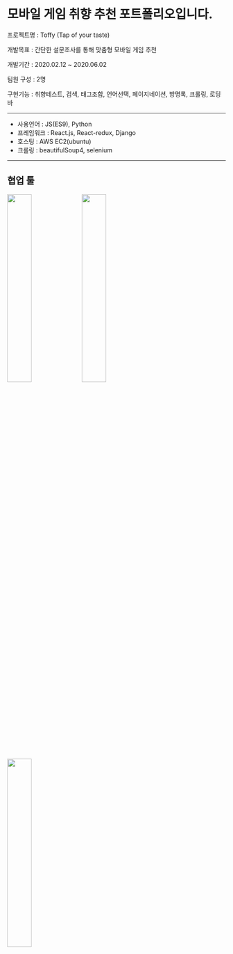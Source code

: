 # 모바일 게임 취향 추천 포트폴리오입니다.

프로젝트명 : Toffy (Tap of your taste)

개발목표 : 간단한 설문조사를 통해 맞춤형 모바일 게임 추천

개발기간 : 2020.02.12 ~ 2020.06.02

팀원 구성 : 2명

구현기능 : 취향테스트, 검색, 태그조합, 언어선택, 페이지네이션, 방명록, 크롤링, 로딩바

<hr>

+ 사용언어 : JS(ES9), Python
+ 프레임워크 : React.js, React-redux, Django
+ 호스팅 : AWS EC2(ubuntu)
+ 크롤링 : beautifulSoup4, selenium

<hr>

<h2>협업 툴</h2>
<div>
 <img width="33.3%" src ="https://user-images.githubusercontent.com/52395699/84630610-2a827700-af27-11ea-82d6-07c9a3fed4c3.PNG">
 <img width="33.3%" src ="https://user-images.githubusercontent.com/52395699/84630612-2b1b0d80-af27-11ea-88a5-e23c3395eec9.PNG">
 <img width="33.3%" src ="https://user-images.githubusercontent.com/52395699/84630620-2c4c3a80-af27-11ea-8f92-e3fc435d3417.PNG">
</div>

